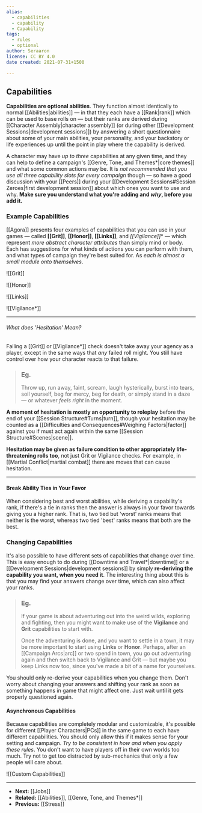 ```yaml
---
alias:
  - capabilities
  - capability
  - Capability
tags:
  - rules
  - optional
author: Seraaron
license: CC BY 4.0
date created: 2021-07-31+1500

---
```


## Capabilities

**Capabilities are optional abilities**. They function almost identically to normal [[Abilities|abilities]] — in that they each have a [[Rank|rank]] which can be used to base rolls on — but their ranks are derived during [[Character Assembly|character assembly]] (or during other [[Development Sessions|development sessions]]) by answering a short questionnaire about some of your main abilities, your personality, and your backstory or life experiences up until the point in play where the capability is derived.

A character may have _up to three_ capabilities at any given time, and they can help to define a campaign's [[Genre, Tone, and Themes*|core themes]] and what some common actions may be. It is _not recommended that you use all three capability slots for every campaign_ though — so have a good discussion with your [[Peers]] during your [[Development Sessions#Session Zeroes|first development session]] about which ones you want to use and why. **Make sure you understand what you're adding and _why_, before you add it.**

### Example Capabilities

[[Agora]] presents four examples of capabilities that you can use in your games — called **[[Grit]]**, **[[Honor]]**, **[[Links]]**, and **[[Vigilance*]]** — which represent _more abstract character attributes_ than simply mind or body. Each has suggestions for what kinds of actions you can perform with them, and what types of campaign they're best suited for. As _each is almost a small module onto themselves_.

![[Grit]]

![[Honor]]

![[Links]]

![[Vigilance*]]

---

###### What does 'Hesitation' Mean?

Failing a [[Grit]] or [[Vigilance*]] check doesn't take away your agency as a player, except in the same ways that _any_ failed roll might. You still have control over how your character reacts to that failure.

> ### Eg.
> Throw up, run away, faint, scream, laugh hysterically, burst into tears, soil yourself, beg for mercy, beg for death, or simply stand in a daze — or whatever _feels right_ in the moment.

**A moment of hesitation is mostly an opportunity to roleplay** before the end of your [[Session Structure#Turns|turn]], though your hesitation may be counted as a [[Difficulties and Consequences#Weighing Factors|factor]] against you if must act again within the same [[Session Structure#Scenes|scene]].

**Hesitation may be given as failure condition to other appropriately life-threatening rolls too**, not just Grit or Vigilance checks. For example, in [[Martial Conflict|martial combat]] there are moves that can cause hesitation.


---

#### Break Ability Ties in Your Favor

When considering best and worst abilities, while deriving a capability's rank, if there's a tie in ranks then the answer is always in your favor towards giving you a higher rank. That is, two tied but 'worst' ranks means that neither is the worst, whereas two tied 'best' ranks means that both are the best.

### Changing Capabilities

It's also possible to have different sets of capabilities that change over time. This is easy enough to do during [[Downtime and Travel*|downtime]] or a [[Development Sessions|development sessions]] by simply **re-deriving the capability you want, when you need it**. The interesting thing about this is that you may find your answers change over time, which can also affect your ranks.

> ### Eg.
> 
> If your game is about adventuring out into the weird wilds, exploring and fighting, then you might want to make use of the **Vigilance** and **Grit** capabilities to start with.
> 
> Once the adventuring is done, and you want to settle in a town, it may be more important to start using **Links** or **Honor**. Perhaps, after an [[Campaign Arcs|arc]] or two spend in town, you go out adventuring again and then switch back to Vigilance and Grit — but maybe you keep Links now too, since you've made a bit of a name for yourselves.

You should only re-derive your capabilities when you change them. Don't worry about changing your answers and shifting your rank as soon as something happens in game that might affect one. Just wait until it gets properly questioned again.

#### Asynchronous Capabilities

Because capabilities are completely modular and customizable, it's possible for different [[Player Characters|PCs]] in the same game to each have different capabilities. You should only allow this if it makes sense for your setting and campaign. _Try to be consistent in how and when you apply these rules_. You don't want to have players off in their own worlds too much. Try not to get too distracted by sub-mechanics that only a few people will care about.

![[Custom Capabilities]]

---

- **Next:** [[Jobs]]
- **Related:** [[Abilities]], [[Genre, Tone, and Themes*]]
- **Previous:** [[Stress]]
